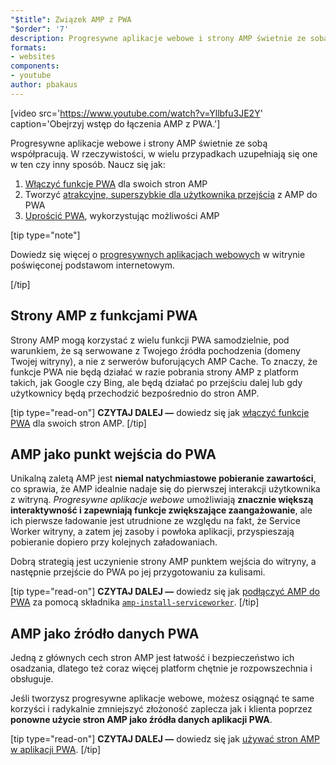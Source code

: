 ```yaml
---
"$title": Związek AMP z PWA
"$order": '7'
description: Progresywne aplikacje webowe i strony AMP świetnie ze sobą współpracują. W rzeczywistości, w wielu przypadkach uzupełniają się one w ten czy inny sposób. Naucz się jak...
formats:
- websites
components:
- youtube
author: pbakaus
---
```


[video src='https://www.youtube.com/watch?v=Yllbfu3JE2Y' caption='Obejrzyj wstęp do łączenia AMP z PWA.']

Progresywne aplikacje webowe i strony AMP świetnie ze sobą współpracują. W rzeczywistości, w wielu przypadkach uzupełniają się one w ten czy inny sposób. Naucz się jak:

1. [Włączyć funkcje PWA](../../../documentation/guides-and-tutorials/optimize-measure/amp-as-pwa.md) dla swoich stron AMP
2. Tworzyć [atrakcyjne, superszybkie dla użytkownika przejścia](../../../documentation/guides-and-tutorials/integrate/amp-to-pwa.md) z AMP do PWA
3. [Uprościć PWA](../../../documentation/guides-and-tutorials/integrate/amp-in-pwa.md), wykorzystując możliwości AMP

[tip type="note"]

Dowiedz się więcej o [progresywnych aplikacjach webowych](https://developers.google.com/web/progressive-web-apps/) w witrynie poświęconej podstawom internetowym.

[/tip]

## Strony AMP z funkcjami PWA

Strony AMP mogą korzystać z wielu funkcji PWA samodzielnie, pod warunkiem, że są serwowane z Twojego źródła pochodzenia (domeny Twojej witryny), a nie z serwerów buforujących AMP Cache. To znaczy, że funkcje PWA nie będą działać w razie pobrania strony AMP z platform takich, jak Google czy Bing, ale będą działać po przejściu dalej lub gdy użytkownicy będą przechodzić bezpośrednio do stron AMP.

[tip type="read-on"] **CZYTAJ DALEJ —** dowiedz się jak [włączyć funkcje PWA](../../../documentation/guides-and-tutorials/optimize-measure/amp-as-pwa.md) dla swoich stron AMP. [/tip]

## AMP jako punkt wejścia do PWA

Unikalną zaletą AMP jest **niemal natychmiastowe pobieranie zawartości**, co sprawia, że AMP idealnie nadaje się do pierwszej interakcji użytkownika z witryną. *Progresywne aplikacje webowe* umożliwiają **znacznie większą interaktywność i zapewniają funkcje zwiększające zaangażowanie**, ale ich pierwsze ładowanie jest utrudnione ze względu na fakt, że Service Worker witryny, a zatem jej zasoby i powłoka aplikacji, przyspieszają pobieranie dopiero przy kolejnych załadowaniach.

Dobrą strategią jest uczynienie strony AMP punktem wejścia do witryny, a następnie przejście do PWA po jej przygotowaniu za kulisami.

[tip type="read-on"] **CZYTAJ DALEJ —** dowiedz się jak [podłączyć AMP do PWA](../../../documentation/guides-and-tutorials/integrate/amp-to-pwa.md) za pomocą składnika [`amp-install-serviceworker`](../../../documentation/components/reference/amp-install-serviceworker.md). [/tip]

## AMP jako źródło danych PWA

Jedną z głównych cech stron AMP jest łatwość i bezpieczeństwo ich osadzania, dlatego też coraz więcej platform chętnie je rozpowszechnia i obsługuje.

Jeśli tworzysz progresywne aplikacje webowe, możesz osiągnąć te same korzyści i radykalnie zmniejszyć złożoność zaplecza jak i klienta poprzez **ponowne użycie stron AMP jako źródła danych aplikacji PWA**.

[tip type="read-on"] **CZYTAJ DALEJ —** dowiedz się jak [używać stron AMP w aplikacji PWA](../../../documentation/guides-and-tutorials/integrate/amp-in-pwa.md). [/tip]
